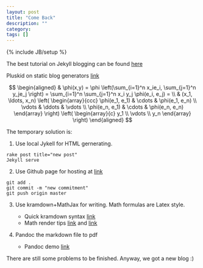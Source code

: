```yaml
---
layout: post
title: "Come Back"
description: ""
category: 
tags: []
---
```

{% include JB/setup %}

The best tutorial on Jekyll blogging can be found [here](http://jekyllbootstrap.com/usage/jekyll-quick-start.html)

Pluskid on static blog generators [link](http://freemind.pluskid.org/technology/the-unbearable-madness-of-static-blog-generators/)

<!--
A test on math [link](http://christopherpoole.github.io/using-mathjax-on-github-pages/):
Here is an example MathJax inline rendering \\( 1/x^{2} \\), and here is a block rendering: 
\\[ \frac{1}{n^{2}} \\]
-->

$$
\begin{aligned}
  & \phi(x,y) = \phi \left(\sum_{i=1}^n x_ie_i, \sum_{j=1}^n y_je_j \right)
  = \sum_{i=1}^n \sum_{j=1}^n x_i y_j \phi(e_i, e_j) = \\
  & (x_1, \ldots, x_n) \left( \begin{array}{ccc}
      \phi(e_1, e_1) & \cdots & \phi(e_1, e_n) \\
      \vdots & \ddots & \vdots \\
      \phi(e_n, e_1) & \cdots & \phi(e_n, e_n)
    \end{array} \right)
  \left( \begin{array}{c}
      y_1 \\
      \vdots \\
      y_n
    \end{array} \right)
\end{aligned}
$$

The temporary solution is:

1. Use local Jykell for HTML gernerating.

~~~ 
rake post title="new post"
Jekyll serve
~~~

2. Use Github page for hosting at [link](http://trueword.github.io/archive.html)

~~~
git add .
git commit -m "new commitment"
git push origin master
~~~

3. Use kramdown+MathJax for writing. Math formulas are Latex style.
	
	* Quick	kramdown syntax [link](http://kramdown.gettalong.org/quickref.html)
	* Math render tips [link](http://wanguolin.github.io/mathmatics_rending/) and [link](http://yanping.me/cn/blog/2012/03/10/octopress-with-latex/)

4. Pandoc the markdown file to pdf
	
	* Pandoc demo [link](http://johnmacfarlane.net/pandoc/demos.html)

There are still some problems to be finished. Anyway, we got a new blog :)
